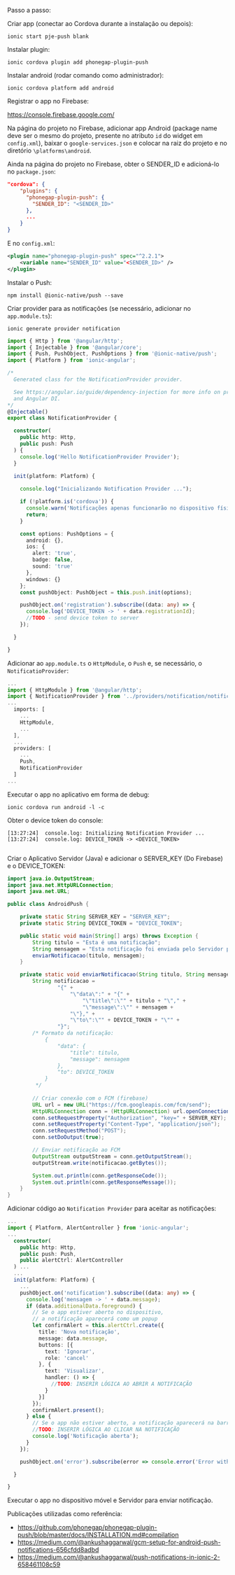 Passo a passo:

Criar app (conectar ao Cordova durante a instalação ou depois):

```
ionic start pje-push blank
```

Instalar plugin:

```
ionic cordova plugin add phonegap-plugin-push
```

Instalar android (rodar comando como administrador):

```
ionic cordova platform add android
```

Registrar o app no Firebase:

https://console.firebase.google.com/

Na página do projeto no Firebase, adicionar app Android (package name deve ser o mesmo do projeto, presente no atributo `id` do widget em `config.xml`), baixar o `google-services.json` e colocar na raiz do projeto e no diretório `\platforms\android`.

Ainda na página do projeto no Firebase, obter o SENDER_ID e adicioná-lo no `package.json`:

```json
"cordova": {
    "plugins": {
      "phonegap-plugin-push": {
        "SENDER_ID": "<SENDER_ID>"
      },
      ...
    }
}
```

E no `config.xml`:

```xml
<plugin name="phonegap-plugin-push" spec="^2.2.1">
    <variable name="SENDER_ID" value="<SENDER_ID>" />
</plugin>
```

Instalar o Push:

```
npm install @ionic-native/push --save
```

Criar provider para as notificações (se necessário, adicionar no `app.module.ts`):

```
ionic generate provider notification
```

```typescript
import { Http } from '@angular/http';
import { Injectable } from '@angular/core';
import { Push, PushObject, PushOptions } from '@ionic-native/push';
import { Platform } from 'ionic-angular';

/*
  Generated class for the NotificationProvider provider.

  See https://angular.io/guide/dependency-injection for more info on providers
  and Angular DI.
*/
@Injectable()
export class NotificationProvider {

  constructor(
    public http: Http,
    public push: Push
  ) {
    console.log('Hello NotificationProvider Provider');
  }

  init(platform: Platform) {
    
    console.log("Inicializando Notification Provider ...");

    if (!platform.is('cordova')) {
      console.warn('Notificações apenas funcionarão no dispositivo físico.');
      return;
    }

    const options: PushOptions = {
      android: {},
      ios: {
        alert: 'true',
        badge: false,
        sound: 'true'
      },
      windows: {}
    };
    const pushObject: PushObject = this.push.init(options);

    pushObject.on('registration').subscribe((data: any) => {
      console.log('DEVICE_TOKEN -> ' + data.registrationId);
      //TODO - send device token to server
    });

  }

}
```

Adicionar ao `app.module.ts` o `HttpModule`, o `Push` e, se necessário, o `NotificatioProvider`:

```typescript
...
import { HttpModule } from '@angular/http';
import { NotificationProvider } from '../providers/notification/notification';
...
  imports: [
    ...
    HttpModule,
    ...
  ],
  ...
  providers: [
    ...
    Push,
    NotificationProvider
  ]
...
```

Executar o app no aplicativo em forma de debug:

```
ionic cordova run android -l -c
```

Obter o device token do console:

```
[13:27:24]  console.log: Initializing Notification Provider ...
[13:27:24]  console.log: DEVICE_TOKEN -> <DEVICE_TOKEN>
            
```

Criar o Aplicativo Servidor (Java) e adicionar o SERVER_KEY (Do Firebase) e o DEVICE_TOKEN:

```java
import java.io.OutputStream;
import java.net.HttpURLConnection;
import java.net.URL;

public class AndroidPush {

    private static String SERVER_KEY = "SERVER_KEY";
    private static String DEVICE_TOKEN = "DEVICE_TOKEN";

    public static void main(String[] args) throws Exception {
        String titulo = "Esta é uma notificação";
        String mensagem = "Esta notificação foi enviada pelo Servidor por meio do Firebase";
        enviarNotificacao(titulo, mensagem);
    }

    private static void enviarNotificacao(String titulo, String mensagem) throws Exception {
        String notificacao = 
        		"{" + 
        			"\"data\":" + "{" + 
        				"\"title\":\"" + titulo + "\"," + 
        				"\"message\":\"" + mensagem +
        			"\"}," +
        			"\"to\":\"" + DEVICE_TOKEN + "\"" +
        		"}";
        /* Formato da notificação: 
    		{ 
    			"data": {
    				"title": titulo, 
    				"message": mensagem
    			},
    			"to": DEVICE_TOKEN
    		}
         */
        
        // Criar conexão com o FCM (firebase)
        URL url = new URL("https://fcm.googleapis.com/fcm/send");
        HttpURLConnection conn = (HttpURLConnection) url.openConnection();
        conn.setRequestProperty("Authorization", "key=" + SERVER_KEY);
        conn.setRequestProperty("Content-Type", "application/json");
        conn.setRequestMethod("POST");
        conn.setDoOutput(true);

        // Enviar notificação ao FCM
        OutputStream outputStream = conn.getOutputStream();
        outputStream.write(notificacao.getBytes());

        System.out.println(conn.getResponseCode());
        System.out.println(conn.getResponseMessage());
    }
}
```

Adicionar código ao `Notification Provider` para aceitar as notificações:

```typescript
...
import { Platform, AlertController } from 'ionic-angular';
...
  constructor(
    public http: Http,
    public push: Push,
    public alertCtrl: AlertController
  ) ...
  ...
  init(platform: Platform) {
    ...
    pushObject.on('notification').subscribe((data: any) => {
      console.log('mensagem -> ' + data.message);
      if (data.additionalData.foreground) {
        // Se o app estiver aberto no dispositivo, 
        // a notificação aparecerá como um popup
        let confirmAlert = this.alertCtrl.create({
          title: 'Nova notificação',
          message: data.message,
          buttons: [{
            text: 'Ignorar',
            role: 'cancel'
          }, {
            text: 'Visualizar',
            handler: () => {
              //TODO: INSERIR LÓGICA AO ABRIR A NOTIFICAÇÃO
            }
          }]
        });
        confirmAlert.present();
      } else {
        // Se o app não estiver aberto, a notificação aparecerá na barra superior
        //TODO: INSERIR LÓGICA AO CLICAR NA NOTIFICAÇÃO
        console.log('Notificação aberta');
      }
    });

    pushObject.on('error').subscribe(error => console.error('Error with Push plugin' + error));

  }

}
```

Executar o app no dispositivo móvel e Servidor para enviar notificação.




Publicações utilizadas como referência:

*  https://github.com/phonegap/phonegap-plugin-push/blob/master/docs/INSTALLATION.md#compilation
*  https://medium.com/@ankushaggarwal/gcm-setup-for-android-push-notifications-656cfdd8adbd
*  https://medium.com/@ankushaggarwal/push-notifications-in-ionic-2-658461108c59
